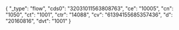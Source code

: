 {
    "_type": "flow",
    "cds0": "32031011563808763",
    "ce": "10005",
    "cn": "1050",
    "ct": "1001",
    "ctr": "14088",
    "cv": "61394155685357436",
    "d": "20160816",
    "dvt": "1001"
}